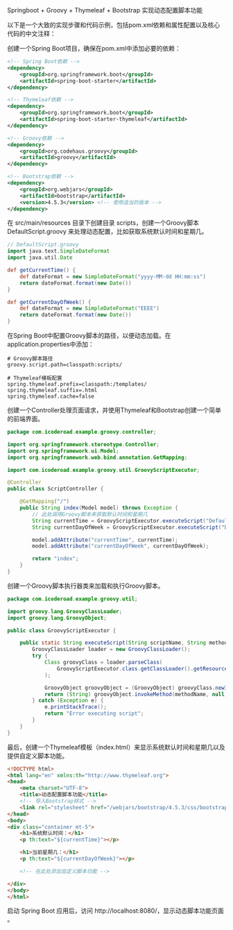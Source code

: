Springboot +  Groovy + Thymeleaf + Bootstrap  实现动态配置脚本功能

以下是一个大致的实现步骤和代码示例，包括pom.xml依赖和属性配置以及核心代码的中文注释：

创建一个Spring Boot项目，确保在pom.xml中添加必要的依赖：

```xml
<!-- Spring Boot依赖 -->
<dependency>
    <groupId>org.springframework.boot</groupId>
    <artifactId>spring-boot-starter</artifactId>
</dependency>

<!-- Thymeleaf依赖 -->
<dependency>
    <groupId>org.springframework.boot</groupId>
    <artifactId>spring-boot-starter-thymeleaf</artifactId>
</dependency>

<!-- Groovy依赖 -->
<dependency>
    <groupId>org.codehaus.groovy</groupId>
    <artifactId>groovy</artifactId>
</dependency>

<!-- Bootstrap依赖 -->
<dependency>
    <groupId>org.webjars</groupId>
    <artifactId>bootstrap</artifactId>
    <version>4.5.3</version> <!-- 使用适当的版本 -->
</dependency>
```

在 src/main/resources 目录下创建目录  scripts，创建一个Groovy脚本  DefaultScript.groovy 来处理动态配置，比如获取系统默认时间和星期几。

```groovy
// DefaultScript.groovy
import java.text.SimpleDateFormat
import java.util.Date

def getCurrentTime() {
    def dateFormat = new SimpleDateFormat("yyyy-MM-dd HH:mm:ss")
    return dateFormat.format(new Date())
}

def getCurrentDayOfWeek() {
    def dateFormat = new SimpleDateFormat("EEEE")
    return dateFormat.format(new Date())
}
```

在Spring Boot中配置Groovy脚本的路径，以便动态加载。在application.properties中添加：

```properties
# Groovy脚本路径
groovy.script.path=classpath:scripts/

# Thymeleaf模板配置
spring.thymeleaf.prefix=classpath:/templates/
spring.thymeleaf.suffix=.html
spring.thymeleaf.cache=false
```

创建一个Controller处理页面请求，并使用Thymeleaf和Bootstrap创建一个简单的前端界面。

```java
package com.icoderoad.example.groovy.controller;

import org.springframework.stereotype.Controller;
import org.springframework.ui.Model;
import org.springframework.web.bind.annotation.GetMapping;

import com.icoderoad.example.groovy.util.GroovyScriptExecutor;

@Controller
public class ScriptController {

    @GetMapping("/")
    public String index(Model model) throws Exception {
        // 此处调用Groovy脚本来获取默认时间和星期几
        String currentTime = GroovyScriptExecutor.executeScript("DefaultScript.groovy", "getCurrentTime");
        String currentDayOfWeek = GroovyScriptExecutor.executeScript("DefaultScript.groovy", "getCurrentDayOfWeek");

        model.addAttribute("currentTime", currentTime);
        model.addAttribute("currentDayOfWeek", currentDayOfWeek);

        return "index";
    }
}
```

创建一个Groovy脚本执行器类来加载和执行Groovy脚本。

```java
package com.icoderoad.example.groovy.util;

import groovy.lang.GroovyClassLoader;
import groovy.lang.GroovyObject;

public class GroovyScriptExecutor {

    public static String executeScript(String scriptName, String methodName) {
        GroovyClassLoader loader = new GroovyClassLoader();
        try {
            Class groovyClass = loader.parseClass(
                GroovyScriptExecutor.class.getClassLoader().getResourceAsStream("scripts/" + scriptName), methodName
            );

            GroovyObject groovyObject = (GroovyObject) groovyClass.newInstance();
            return (String) groovyObject.invokeMethod(methodName, null);
        } catch (Exception e) {
            e.printStackTrace();
            return "Error executing script";
        }
    }
}
```

最后，创建一个Thymeleaf模板（index.html）来显示系统默认时间和星期几以及提供自定义脚本功能。

```html
<!DOCTYPE html>
<html lang="en" xmlns:th="http://www.thymeleaf.org">
<head>
    <meta charset="UTF-8">
    <title>动态配置脚本功能</title>
    <!-- 导入Bootstrap样式 -->
    <link rel="stylesheet" href="/webjars/bootstrap/4.5.3/css/bootstrap.min.css">
</head>
<body>
<div class="container mt-5">
    <h1>系统默认时间：</h1>
    <p th:text="${currentTime}"></p>

    <h1>当前星期几：</h1>
    <p th:text="${currentDayOfWeek}"></p>

    <!-- 在此处添加自定义脚本功能 -->

</div>
</body>
</html>
```

启动 Spring Boot 应用后，访问 http://localhost:8080/，显示动态脚本功能页面 。